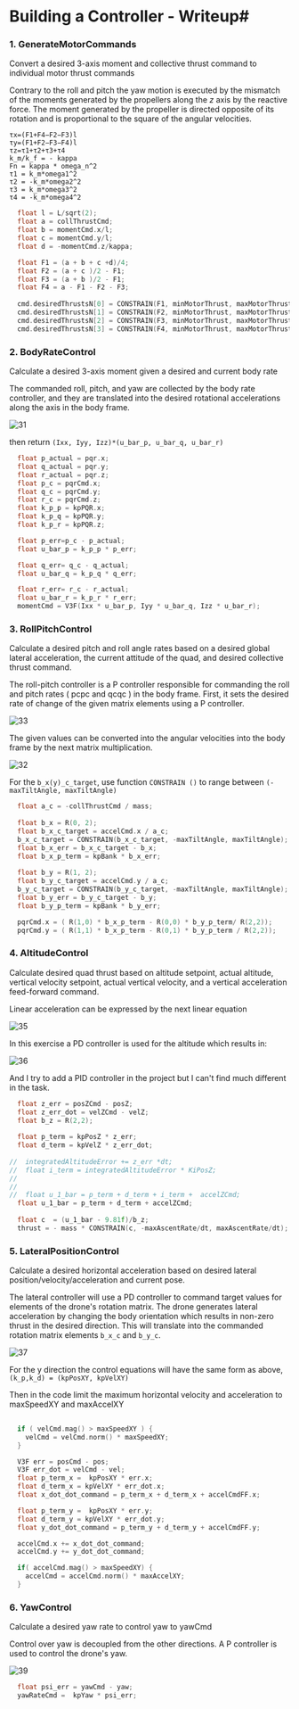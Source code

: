 # Building a Controller - Writeup#

### 1. GenerateMotorCommands
Convert a desired 3-axis moment and collective thrust command to individual motor thrust commands

Contrary to the roll and pitch the yaw motion is executed by the mismatch of the moments generated by the propellers along the $z$ axis by the reactive force. The moment generated by the propeller is directed opposite of its rotation and is proportional to the square of the angular velocities.  


    τx=(F1+F4−F2−F3)l
    τy=(F1+F2−F3−F4)l
    τz=τ1+τ2+τ3+τ4  
    k_m/k_f = - kappa
    Fn = kappa * omega_n^2
    τ1 = k_m*omega1^2
    τ2 = -k_m*omega2^2
    τ3 = k_m*omega3^2
    τ4 = -k_m*omega4^2
``` c
  float l = L/sqrt(2);
  float a = collThrustCmd;
  float b = momentCmd.x/l;
  float c = momentCmd.y/l;
  float d = -momentCmd.z/kappa;

  float F1 = (a + b + c +d)/4;
  float F2 = (a + c )/2 - F1;
  float F3 = (a + b )/2 - F1;
  float F4 = a - F1 - F2 - F3;
  
  cmd.desiredThrustsN[0] = CONSTRAIN(F1, minMotorThrust, maxMotorThrust);
  cmd.desiredThrustsN[1] = CONSTRAIN(F2, minMotorThrust, maxMotorThrust);
  cmd.desiredThrustsN[2] = CONSTRAIN(F3, minMotorThrust, maxMotorThrust);
  cmd.desiredThrustsN[3] = CONSTRAIN(F4, minMotorThrust, maxMotorThrust);
```

### 2. BodyRateControl
Calculate a desired 3-axis moment given a desired and current body rate

The commanded roll, pitch, and yaw are collected by the body rate controller, and they are translated into the desired rotational accelerations along the axis in the body frame.

![31](mics/31.png)

then return  `(Ixx, Iyy, Izz)*(u_bar_p, u_bar_q, u_bar_r)`

``` c
  float p_actual = pqr.x;
  float q_actual = pqr.y;
  float r_actual = pqr.z;
  float p_c = pqrCmd.x;
  float q_c = pqrCmd.y;
  float r_c = pqrCmd.z;
  float k_p_p = kpPQR.x;
  float k_p_q = kpPQR.y;
  float k_p_r = kpPQR.z;

  float p_err=p_c - p_actual;
  float u_bar_p = k_p_p * p_err;

  float q_err= q_c - q_actual;
  float u_bar_q = k_p_q * q_err;

  float r_err= r_c - r_actual;
  float u_bar_r = k_p_r * r_err;
  momentCmd = V3F(Ixx * u_bar_p, Iyy * u_bar_q, Izz * u_bar_r);

```

### 3. RollPitchControl

Calculate a desired pitch and roll angle rates based on a desired global lateral acceleration, the current attitude of the quad, and desired collective thrust command.

The roll-pitch controller is a P controller responsible for commanding the roll and pitch rates ( pcpc  and  qcqc ) in the body frame. First, it sets the desired rate of change of the given matrix elements using a P controller.

![33](mics/33.png)

The given values can be converted into the angular velocities into the body frame by the next matrix multiplication.

![32](mics/32.png)

For the `b_x(y)_c_target`, use function `CONSTRAIN ()` to range between `(-maxTiltAngle, maxTiltAngle)`

``` c
  float a_c = -collThrustCmd / mass;
  
  float b_x = R(0, 2);
  float b_x_c_target = accelCmd.x / a_c;
  b_x_c_target = CONSTRAIN(b_x_c_target, -maxTiltAngle, maxTiltAngle);
  float b_x_err = b_x_c_target - b_x;
  float b_x_p_term = kpBank * b_x_err;
  
  float b_y = R(1, 2);
  float b_y_c_target = accelCmd.y / a_c;
  b_y_c_target = CONSTRAIN(b_y_c_target, -maxTiltAngle, maxTiltAngle);
  float b_y_err = b_y_c_target - b_y;
  float b_y_p_term = kpBank * b_y_err;

  pqrCmd.x = ( R(1,0) * b_x_p_term - R(0,0) * b_y_p_term/ R(2,2));
  pqrCmd.y = ( R(1,1) * b_x_p_term - R(0,1) * b_y_p_term / R(2,2));
```

### 4. AltitudeControl
Calculate desired quad thrust based on altitude setpoint, actual altitude, vertical velocity setpoint, actual vertical velocity, and a vertical acceleration feed-forward command.

Linear acceleration can be expressed by the next linear equation

![35](mics/35.png)

In this exercise a PD controller is used for the altitude which results in:

![36](mics/36.png)

And I try to add a PID controller in the project but I can't find much different in the task.

``` c
  float z_err = posZCmd - posZ;
  float z_err_dot = velZCmd - velZ;
  float b_z = R(2,2);
  
  float p_term = kpPosZ * z_err;
  float d_term = kpVelZ * z_err_dot;
  
//  integratedAltitudeError += z_err *dt;
//  float i_term = integratedAltitudeError * KiPosZ;
//
//
//  float u_1_bar = p_term + d_term + i_term +  accelZCmd;
  float u_1_bar = p_term + d_term + accelZCmd;
  
  float c  = (u_1_bar - 9.81f)/b_z;
  thrust = - mass * CONSTRAIN(c, -maxAscentRate/dt, maxAscentRate/dt);
```

### 5. LateralPositionControl

Calculate a desired horizontal acceleration based on  desired lateral position/velocity/acceleration and current pose.

The lateral controller will use a PD controller to command target values for elements of the drone's rotation matrix. The drone generates lateral acceleration by changing the body orientation which results in non-zero thrust in the desired direction. This will translate into the commanded rotation matrix elements `b_x_c` and `b_y_c`. 

![37](mics/37.png)

For the  y  direction the control equations will have the same form as above, `(k_p,k_d) = (kpPosXY, kpVelXY)`

Then in the code limit the maximum horizontal velocity and acceleration to maxSpeedXY and maxAccelXY

``` c
  
  if ( velCmd.mag() > maxSpeedXY ) {
    velCmd = velCmd.norm() * maxSpeedXY;
  }

  V3F err = posCmd - pos;
  V3F err_dot = velCmd - vel;
  float p_term_x =  kpPosXY * err.x;
  float d_term_x = kpVelXY * err_dot.x;
  float x_dot_dot_command = p_term_x + d_term_x + accelCmdFF.x;

  float p_term_y =  kpPosXY * err.y;
  float d_term_y = kpVelXY * err_dot.y;
  float y_dot_dot_command = p_term_y + d_term_y + accelCmdFF.y;

  accelCmd.x += x_dot_dot_command;
  accelCmd.y += y_dot_dot_command;

  if( accelCmd.mag() > maxSpeedXY) {
    accelCmd = accelCmd.norm() * maxAccelXY;
  }

```

### 6. YawControl

Calculate a desired yaw rate to control yaw to yawCmd

Control over yaw is decoupled from the other directions. A P controller is used to control the drone's yaw.

![39](../39.png)


``` c
  float psi_err = yawCmd - yaw;
  yawRateCmd =  kpYaw * psi_err;
```

